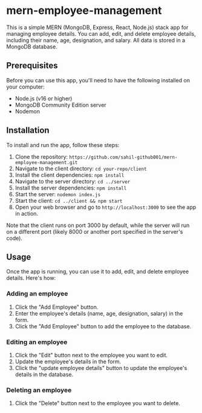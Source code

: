 # mern-employee-management

This is a simple MERN (MongoDB, Express, React, Node.js) stack app for managing employee details. You can add, edit, and delete employee details, including their name, age, designation, and salary. All data is stored in a MongoDB database.

## Prerequisites

Before you can use this app, you'll need to have the following installed on your computer:

- Node.js (v16 or higher)
- MongoDB Community Edition server
- Nodemon 

## Installation

To install and run the app, follow these steps:

1. Clone the repository: `https://github.com/sahil-github001/mern-employee-management.git`
2. Navigate to the client directory: `cd your-repo/client`
3. Install the client dependencies: `npm install`
4. Navigate to the server directory: `cd ../server`
5. Install the server dependencies: `npm install`
6. Start the server: `nodemon index.js`
7. Start the client: `cd ../client && npm start`
8. Open your web browser and go to `http://localhost:3000` to see the app in action.

Note that the client runs on port 3000 by default, while the server will run on a different port (likely 8000 or another port specified in the server's code).

## Usage

Once the app is running, you can use it to add, edit, and delete employee details. Here's how:

### Adding an employee

1. Click the "Add Employee" button.
2. Enter the employee's details (name, age, designation, salary) in the form.
3. Click the "Add Employee" button to add the employee to the database.

### Editing an employee

1. Click the "Edit" button next to the employee you want to edit.
2. Update the employee's details in the form.
3. Click the "update employee details" button to update the employee's details in the database.

### Deleting an employee

1. Click the "Delete" button next to the employee you want to delete.

